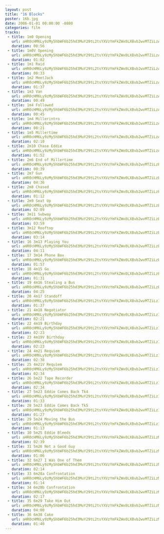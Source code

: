 ```yaml
---
layout: post
title: "16 Blocks"
poster: 16b.jpg
date: 2006-01-01 00:00:00 -0800
categories: film
tracks:
 - title: 1m0 Opening
   url: aHR0cHM6Ly9zMy5hbWF6b25hd3MuY29tL2tsYXVzYmFkZWx0LXBvb2wvMTZiLzAxIDFtMCBPcGVuaW5nLm1wMw==
   duration: 00:56
 - title: 1m0V Opening
   url: aHR0cHM6Ly9zMy5hbWF6b25hd3MuY29tL2tsYXVzYmFkZWx0LXBvb2wvMTZiLzAyIDFtMFYgT3BlbmluZy5tcDM=
   duration: 01:02
 - title: 1m1 Raid
   url: aHR0cHM6Ly9zMy5hbWF6b25hd3MuY29tL2tsYXVzYmFkZWx0LXBvb2wvMTZiLzAzIDFtMSBSYWlkLm1wMw==
   duration: 00:33
 - title: 1m2 MeetJack
   url: aHR0cHM6Ly9zMy5hbWF6b25hd3MuY29tL2tsYXVzYmFkZWx0LXBvb2wvMTZiLzA0IDFtMiBNZWV0SmFjay5tcDM=
   duration: 01:37
 - title: 1m3 Van
   url: aHR0cHM6Ly9zMy5hbWF6b25hd3MuY29tL2tsYXVzYmFkZWx0LXBvb2wvMTZiLzA1IDFtMyBWYW4ubXAz
   duration: 00:49
 - title: 1m4 Followed
   url: aHR0cHM6Ly9zMy5hbWF6b25hd3MuY29tL2tsYXVzYmFkZWx0LXBvb2wvMTZiLzA2IDFtNCBGb2xsb3dlZC5tcDM=
   duration: 00:45
 - title: 1m4 Millerintro
   url: aHR0cHM6Ly9zMy5hbWF6b25hd3MuY29tL2tsYXVzYmFkZWx0LXBvb2wvMTZiLzA3IDFtNCBNaWxsZXJpbnRyby5tcDM=
   duration: 00:21
 - title: 1m5 Millertime
   url: aHR0cHM6Ly9zMy5hbWF6b25hd3MuY29tL2tsYXVzYmFkZWx0LXBvb2wvMTZiLzA4IDFtNSBNaWxsZXJ0aW1lLm1wMw==
   duration: 02:10
 - title: 2m10 Chase Eddie
   url: aHR0cHM6Ly9zMy5hbWF6b25hd3MuY29tL2tsYXVzYmFkZWx0LXBvb2wvMTZiLzA5IDJtMTAgQ2hhc2UgRWRkaWUubXAz
   duration: 01:52
 - title: 2m6 End of Millertime
   url: aHR0cHM6Ly9zMy5hbWF6b25hd3MuY29tL2tsYXVzYmFkZWx0LXBvb2wvMTZiLzEwIDJtNiBFbmQgb2YgTWlsbGVydGltZS5tcDM=
   duration: 00:39
 - title: 2m7 Gun
   url: aHR0cHM6Ly9zMy5hbWF6b25hd3MuY29tL2tsYXVzYmFkZWx0LXBvb2wvMTZiLzExIDJtNyBHdW4ubXAz
   duration: 04:36
 - title: 2m8 Chased
   url: aHR0cHM6Ly9zMy5hbWF6b25hd3MuY29tL2tsYXVzYmFkZWx0LXBvb2wvMTZiLzEyIDJtOCBDaGFzZWQubXAz
   duration: 01:12
 - title: 2m9 Seat Up
   url: aHR0cHM6Ly9zMy5hbWF6b25hd3MuY29tL2tsYXVzYmFkZWx0LXBvb2wvMTZiLzEzIDJtOSBTZWF0IFVwLm1wMw==
   duration: 02:09
 - title: 3m11 Subway
   url: aHR0cHM6Ly9zMy5hbWF6b25hd3MuY29tL2tsYXVzYmFkZWx0LXBvb2wvMTZiLzE0IDNtMTEgU3Vid2F5Lm1wMw==
   duration: 03:59
 - title: 3m12 Rooftop
   url: aHR0cHM6Ly9zMy5hbWF6b25hd3MuY29tL2tsYXVzYmFkZWx0LXBvb2wvMTZiLzE1IDNtMTIgUm9vZnRvcC5tcDM=
   duration: 03:14
 - title: 16 3m13 Playing You
   url: aHR0cHM6Ly9zMy5hbWF6b25hd3MuY29tL2tsYXVzYmFkZWx0LXBvb2wvMTZiLzE2IDE2IDNtMTMgUGxheWluZyBZb3UubXAz
   duration: 04:11
 - title: 17 3m14 Phone Box
   url: aHR0cHM6Ly9zMy5hbWF6b25hd3MuY29tL2tsYXVzYmFkZWx0LXBvb2wvMTZiLzE3IDE3IDNtMTQgUGhvbmUgQm94Lm1wMw==
   duration: 01:57
 - title: 18 4m15 Go
   url: aHR0cHM6Ly9zMy5hbWF6b25hd3MuY29tL2tsYXVzYmFkZWx0LXBvb2wvMTZiLzE4IDE4IDRtMTUgR28ubXAz
   duration: 01:31
 - title: 19 4m16 Stealing a Bus
   url: aHR0cHM6Ly9zMy5hbWF6b25hd3MuY29tL2tsYXVzYmFkZWx0LXBvb2wvMTZiLzE5IDE5IDRtMTYgU3RlYWxpbmcgYSBCdXMubXAz
   duration: 04:25
 - title: 20 4m17 Standoff 
   url: aHR0cHM6Ly9zMy5hbWF6b25hd3MuY29tL2tsYXVzYmFkZWx0LXBvb2wvMTZiLzIwIDIwIDRtMTcgU3RhbmRvZmYubXAz
   duration: 01:37
 - title: 21 4m18 Negotiator
   url: aHR0cHM6Ly9zMy5hbWF6b25hd3MuY29tL2tsYXVzYmFkZWx0LXBvb2wvMTZiLzIxIDIxIDRtMTggTmVnb3RpYXRvci5tcDM=
   duration: 02:21
 - title: 22 4m19 Birthday
   url: aHR0cHM6Ly9zMy5hbWF6b25hd3MuY29tL2tsYXVzYmFkZWx0LXBvb2wvMTZiLzIyIDIyIDRtMTkgQmlydGhkYXkubXAz
   duration: 02:23
 - title: 23 4m19V Birthday
   url: aHR0cHM6Ly9zMy5hbWF6b25hd3MuY29tL2tsYXVzYmFkZWx0LXBvb2wvMTZiLzIzIDIzIDRtMTlWIEJpcnRoZGF5Lm1wMw==
   duration: 02:23
 - title: 24 4m21 Requiem
   url: aHR0cHM6Ly9zMy5hbWF6b25hd3MuY29tL2tsYXVzYmFkZWx0LXBvb2wvMTZiLzI0IDI0IDRtMjEgUmVxdWllbS5tcDM=
   duration: 02:38
 - title: 25 4m21V Requiem
   url: aHR0cHM6Ly9zMy5hbWF6b25hd3MuY29tL2tsYXVzYmFkZWx0LXBvb2wvMTZiLzI1IDI1IDRtMjFWIFJlcXVpZW0ubXAz
   duration: 02:34
 - title: 26 5m22 Tape Recorder
   url: aHR0cHM6Ly9zMy5hbWF6b25hd3MuY29tL2tsYXVzYmFkZWx0LXBvb2wvMTZiLzI2IDI2IDVtMjIgVGFwZSBSZWNvcmRlci5tcDM=
   duration: 02:34
 - title: 27 5m23 Eddie Comes Back Tk4
   url: aHR0cHM6Ly9zMy5hbWF6b25hd3MuY29tL2tsYXVzYmFkZWx0LXBvb2wvMTZiLzI3IDI3IDVtMjMgRWRkaWUgQ29tZXMgQmFjayBUazQubXAz
   duration: 01:33
 - title: 28 5m23 Eddie Comes Back Tk5
   url: aHR0cHM6Ly9zMy5hbWF6b25hd3MuY29tL2tsYXVzYmFkZWx0LXBvb2wvMTZiLzI4IDI4IDVtMjMgRWRkaWUgQ29tZXMgQmFjayBUazUubXAz
   duration: 01:27
 - title: 29 5m24 Moving the Bus
   url: aHR0cHM6Ly9zMy5hbWF6b25hd3MuY29tL2tsYXVzYmFkZWx0LXBvb2wvMTZiLzI5IDI5IDVtMjQgTW92aW5nIHRoZSBCdXMubXAz
   duration: 01:13
 - title: 30 5m25 Eddie Bleeds
   url: aHR0cHM6Ly9zMy5hbWF6b25hd3MuY29tL2tsYXVzYmFkZWx0LXBvb2wvMTZiLzMwIDMwIDVtMjUgRWRkaWUgQmxlZWRzLm1wMw==
   duration: 02:39
 - title: 31 5m26 Not a Good Guy
   url: aHR0cHM6Ly9zMy5hbWF6b25hd3MuY29tL2tsYXVzYmFkZWx0LXBvb2wvMTZiLzMxIDMxIDVtMjYgTm90IGEgR29vZCBHdXkubXAz
   duration: 01:06
 - title: 32 6m27 I Was One of Them
   url: aHR0cHM6Ly9zMy5hbWF6b25hd3MuY29tL2tsYXVzYmFkZWx0LXBvb2wvMTZiLzMyIDMyIDZtMjcgSSBXYXMgT25lIG9mIFRoZW0ubXAz
   duration: 02:14
 - title: 33 6m28a Confrontation
   url: aHR0cHM6Ly9zMy5hbWF6b25hd3MuY29tL2tsYXVzYmFkZWx0LXBvb2wvMTZiLzMzIDMzIDZtMjhhIENvbmZyb250YXRpb24ubXAz
   duration: 01:14
 - title: 34 6m28b Confrontation
   url: aHR0cHM6Ly9zMy5hbWF6b25hd3MuY29tL2tsYXVzYmFkZWx0LXBvb2wvMTZiLzM0IDM0IDZtMjhiIENvbmZyb250YXRpb24ubXAz
   duration: 02:17
 - title: 35 6m29 Take Him Out
   url: aHR0cHM6Ly9zMy5hbWF6b25hd3MuY29tL2tsYXVzYmFkZWx0LXBvb2wvMTZiLzM1IDM1IDZtMjkgVGFrZSBIaW0gT3V0Lm1wMw==
   duration: 04:00
 - title: 36 6m30 Cake
   url: aHR0cHM6Ly9zMy5hbWF6b25hd3MuY29tL2tsYXVzYmFkZWx0LXBvb2wvMTZiLzM2IDM2IDZtMzAgQ2FrZS5tcDM=
   duration: 01:40
---
```

